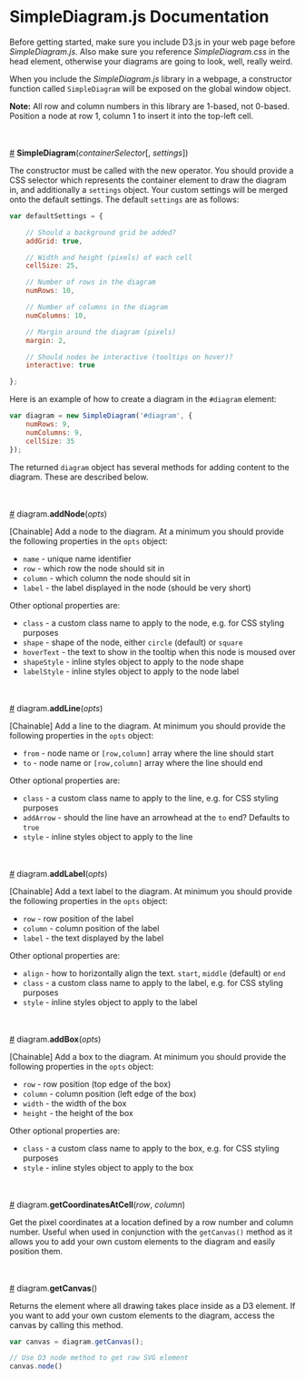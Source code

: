 # SimpleDiagram.js Documentation

Before getting started, make sure you include D3.js in your web page before
*SimpleDiagram.js*. Also make sure you reference *SimpleDiagram.css* in the
head element, otherwise your diagrams are going to look, well, really weird.

When you include the *SimpleDiagram.js* library in a webpage, a constructor
function called `SimpleDiagram` will be exposed on the global window object.

**Note:** All row and column numbers in this library are 1-based, not 0-based.
Position a node at row 1, column 1 to insert it into the top-left cell.



<br><br>
<a href="#SimpleDiagram" name="SimpleDiagram">#</a> **SimpleDiagram**(*containerSelector*[, *settings*])

The constructor must be called with the new operator. You should provide a CSS
selector which represents the container element to draw the diagram in, and additionally
a `settings` object. Your custom settings will be merged onto the default settings.
The default `settings` are as follows:

```javascript
var defaultSettings = {

    // Should a background grid be added?
    addGrid: true,

    // Width and height (pixels) of each cell
    cellSize: 25,

    // Number of rows in the diagram
    numRows: 10,

    // Number of columns in the diagram
    numColumns: 10,

    // Margin around the diagram (pixels)
    margin: 2,

    // Should nodes be interactive (tooltips on hover)?
    interactive: true

};
```
Here is an example of how to create a diagram in the `#diagram` element:

```javascript
var diagram = new SimpleDiagram('#diagram', {
    numRows: 9,
    numColumns: 9,
    cellSize: 35
});
```

The returned `diagram` object has several methods for adding content to the diagram.
These are described below.



<br><br>
<a href="#addNode" name="addNode">#</a> diagram.**addNode**(*opts*)

[Chainable] Add a node to the diagram. At a minimum you should provide the following properties
in the `opts` object:

* `name` - unique name identifier
* `row` - which row the node should sit in
* `column` - which column the node should sit in
* `label` - the label displayed in the node (should be very short)

Other optional properties are:

* `class` - a custom class name to apply to the node, e.g. for CSS styling purposes
* `shape` - shape of the node, either `circle` (default) or `square`
* `hoverText` - the text to show in the tooltip when this node is moused over
* `shapeStyle` - inline styles object to apply to the node shape
* `labelStyle` - inline styles object to apply to the node label



<br><br>
<a href="#addLine" name="addLine">#</a> diagram.**addLine**(*opts*)

[Chainable] Add a line to the diagram. At minimum you should provide the following properties
in the `opts` object:

* `from` - node name or `[row,column]` array where the line should start
* `to` - node name or `[row,column]` array where the line should end

Other optional properties are:

* `class` - a custom class name to apply to the line, e.g. for CSS styling purposes
* `addArrow` - should the line have an arrowhead at the `to` end? Defaults to `true`
* `style` - inline styles object to apply to the line



<br><br>
<a href="#addLabel" name="addLabel">#</a> diagram.**addLabel**(*opts*)

[Chainable] Add a text label to the diagram. At minimum you should provide the following properties
in the `opts` object:

* `row` - row position of the label
* `column` - column position of the label
* `label` - the text displayed by the label

Other optional properties are:

* `align` - how to horizontally align the text. `start`, `middle` (default) or `end`
* `class` - a custom class name to apply to the label, e.g. for CSS styling purposes
* `style` - inline styles object to apply to the label



<br><br>
<a href="#addBox" name="addBox">#</a> diagram.**addBox**(*opts*)

[Chainable] Add a box to the diagram. At minimum you should provide the following
properties in the `opts` object:

* `row` - row position (top edge of the box)
* `column` - column position (left edge of the box)
* `width` - the width of the box
* `height` - the height of the box

Other optional properties are:

* `class` - a custom class name to apply to the box, e.g. for CSS styling purposes
* `style` - inline styles object to apply to the box



<br><br>
<a href="#getCoordinatesAtCell" name="getCoordinatesAtCell">#</a> diagram.**getCoordinatesAtCell**(*row*, *column*)

Get the pixel coordinates at a location defined by a row number and column number.
Useful when used in conjunction with the `getCanvas()` method as it allows you
to add your own custom elements to the diagram and easily position them.



<br><br>
<a href="#getCanvas" name="getCanvas">#</a> diagram.**getCanvas**()

Returns the element where all drawing takes place inside as a D3 element.
If you want to add your own custom elements to the diagram, access the canvas by
calling this method.

```javascript
var canvas = diagram.getCanvas();

// Use D3 node method to get raw SVG element
canvas.node()
```
